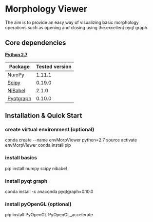 # Morphology Viewer

The aim is to provide an easy way of visualizing basic morphology operations
such as opening and closing using the excellent pyqt graph.

## Core dependencies
[**Python 2.7**](https://www.python.org/download/releases/2.7/)

| Package                                 | Tested version |
|-----------------------------------------|----------------|
| [NumPy](http://www.numpy.org/)          | 1.11.1         |
| [Scipy](https://www.scipy.org/)         | 0.19.0         |
| [NiBabel](http://nipy.org/nibabel/)     | 2.1.0          |
| [Pyqtgraph](http://www.pyqtgraph.org/)  | 0.10.0         |

## Installation & Quick Start

### create virtual environment (optional)
conda create --name envMorpViewer python=2.7
source activate envMorpViewer
conda install pip

### install basics
pip install numpy scipy nibabel

### install pyqt graph
conda install -c anaconda pyqtgraph=0.10.0

### install pyOpenGL (optional)
pip install PyOpenGL PyOpenGL_accelerate
